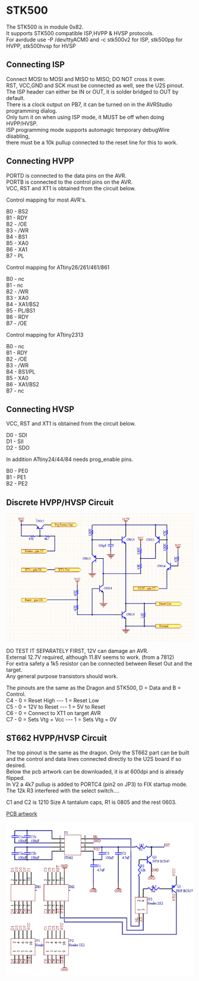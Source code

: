 # STK500  
The STK500 is in module 0x82.  
It supports STK500 compatible ISP,HVPP & HVSP protocols.  
For avrdude use  -P /dev/ttyACM0  and  -c  stk500v2 for ISP,  stk500pp for HVPP,  stk500hvsp for HVSP  
  
## Connecting ISP  
  
Connect MOSI to MOSI and MISO to MISO, DO NOT cross it over.  
RST, VCC,GND and SCK must be connected as well, see the U2S pinout.  
The ISP header can either be IN or OUT, it is solder bridged to OUT by default.  
There is a clock output on PB7, it can be turned on in the AVRStudio programming dialog.  
Only turn it on when using ISP mode, it MUST be off when doing HVPP/HVSP.  
ISP programming mode supports automagic temporary debugWire disabling,  
there must be a 10k pullup connected to the reset line for this to work.  
  
## Connecting HVPP  
  
PORTD is connected to the data pins on the AVR.  
PORTB is connected to the control pins on the AVR.  
VCC, RST and XT1 is obtained from the circuit below.  
  
Control mapping for most AVR's.  
  
B0 - BS2  
B1 - RDY  
B2 - /OE  
B3 - /WR  
B4 - BS1  
B5 - XA0  
B6 - XA1  
B7 - PL  
  
Control mapping for ATtiny26/261/461/861  
  
B0 - nc  
B1 - nc  
B2 - /WR  
B3 - XA0  
B4 - XA1/BS2  
B5 - PL/BS1  
B6 - RDY  
B7 - /OE  
  
Control mapping for ATtiny2313  
  
B0 - nc  
B1 - RDY  
B2 - /OE  
B3 - /WR  
B4 - BS1/PL  
B5 - XA0  
B6 - XA1/BS2  
B7 - nc  
  
## Connecting HVSP  
  
VCC, RST and XT1 is obtained from the circuit below.  
  
D0 - SDI  
D1 - SII  
D2 - SDO  
  
In addition ATtiny24/44/84 needs prog\_enable pins.  
  
B0 - PE0  
B1 - PE1  
B2 - PE2  
  
## Discrete HVPP/HVSP Circuit  
  
![HVPP\_discrete](files/HVPP_discrete.png)  
  
DO TEST IT SEPARATELY FIRST,  12V can damage an AVR.  
External 12.7V required, although 11.8V seems to work. (from a 7812)  
For extra safety a 1k5 resistor can be connected between Reset Out and the target.  
Any general purpose transistors should work.  
  
The pinouts are the same as the Dragon and STK500, D = Data and B = Control.  
C4 - 0 = Reset High    ---  1 = Reset Low  
C5 - 0 = 12V to Reset ---  1 = 5V to Reset  
C6 - 0 = Connect to XT1 on target AVR  
C7 - 0 = Sets Vtg = Vcc  ---  1 = Sets Vtg = 0V  
  
## ST662 HVPP/HVSP Circuit  
  
The top pinout is the same as the dragon. Only the ST662 part can be built and the control and data lines connected directly to the U2S board if so desired.  
Below the pcb artwork can be downloaded, it is at 600dpi and is already flipped.  
In V2 a 4k7 pullup is added to PORTC4 (pin2 on JP3) to FIX startup mode.  
The 12k R3 interfered with the select switch....  
  
C1 and C2 is 1210 Size A tantalum caps, R1 is 0805 and the rest 0603.  

[PCB artwork](files/HVPP_ST662_600dpi.png)  
  
![HVPP\_ST662](files/HVPP_ST662.png)  
  
